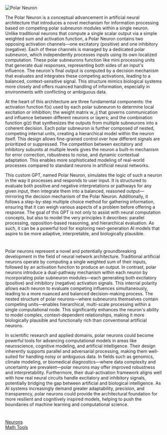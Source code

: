 ![Polar Neuron](https://github.com/user-attachments/assets/28108406-1958-461e-9e8d-87f0cc44fc16)

The Polar Neuron is a conceptual advancement in artificial neural architecture that introduces a novel mechanism for information processing based on competing polar subneuron modules within a single neuron. Unlike traditional neurons that compute a single scalar output via a simple weighted sum and activation function, a Polar Neuron contains two opposing activation channels—one excitatory (positive) and one inhibitory (negative). Each of these channels is managed by a dedicated polar subneuron, which independently processes inputs using its own localized computation. These polar subneurons function like mini processing units that generate dual responses, representing both sides of an input's influence. The neuron's final output is computed by a decision mechanism that evaluates and integrates these competing activations, leading to a balanced, context-sensitive signal. This structure mimics biological systems more closely and offers nuanced handling of information, especially in environments with conflicting or ambiguous data.

At the heart of this architecture are three fundamental components: the activation function f(x) used by each polar subneuron to determine local excitation or inhibition; the weight matrix w_ij that governs communication and influence between different neurons or layers; and the combination function g(z) that synthesizes the outputs from multiple subneurons into a coherent decision. Each polar subneuron is further composed of nested, competing internal units, creating a hierarchical model within the neuron itself. This design allows fine-grained control over how different signals are prioritized or suppressed. The competition between excitatory and inhibitory subunits at multiple levels gives the neuron a built-in mechanism for error correction, robustness to noise, and dynamic contextual adaptation. This enables more sophisticated modeling of real-world processes compared to standard neurons in artificial neural networks.

This custom GPT, named Polar Neuron, simulates the logic of such a neuron in the way it processes and responds to user input. It is structured to evaluate both positive and negative interpretations or pathways for any given input, then integrate them into a balanced, reasoned output—mirroring the decision mechanism of the Polar Neuron. Additionally, it follows a step-by-step multiple choice method for gathering information, ensuring that it can weigh various aspects of a problem before offering a response. The goal of this GPT is not only to assist with neural computation concepts, but also to model the very principles it describes: parallel processing, opposition-based reasoning, and hierarchical evaluation. As such, it can be a powerful tool for exploring next-generation AI models that aspire to be more adaptive, interpretable, and biologically plausible.

#

Polar neurons represent a novel and potentially groundbreaking development in the field of neural network architecture. Traditional artificial neurons operate by computing a single weighted sum of their inputs, followed by an activation function to produce an output. In contrast, polar neurons introduce a dual-pathway mechanism within each neuron by incorporating polar subneuron modules—each generating both excitatory (positive) and inhibitory (negative) activation signals. This internal polarity allows each neuron to evaluate competing influences simultaneously, leading to a more nuanced and balanced decision-making process. The nested structure of polar neurons—where subneurons themselves contain competing units—enables hierarchical, multi-scale processing within a single computational node. This significantly enhances the neuron's ability to model complex, context-dependent relationships, making it more biologically plausible and functionally rich than conventional artificial neurons.

In scientific research and applied domains, polar neurons could become powerful tools for advancing computational models in areas like neuroscience, cognitive modeling, and artificial intelligence. Their design inherently supports parallel and adversarial processing, making them well-suited for handling noisy or ambiguous data. In fields such as genomics, climate modeling, or biomedical diagnostics—where data complexity and uncertainty are prevalent—polar neurons may offer improved robustness and interpretability. Furthermore, their dual-activation framework aligns well with how real neural circuits handle excitatory and inhibitory signals, potentially bridging the gap between artificial and biological intelligence. As AI systems increasingly demand greater adaptability, precision, and transparency, polar neurons could provide the architectural foundation for more resilient and cognitively inspired models, helping to push the boundaries of machine learning and computational science.

#

[Neurons](https://github.com/sourceduty/Neurons)
<br>
[Math Tools](https://github.com/sourceduty/Math_Tools)

